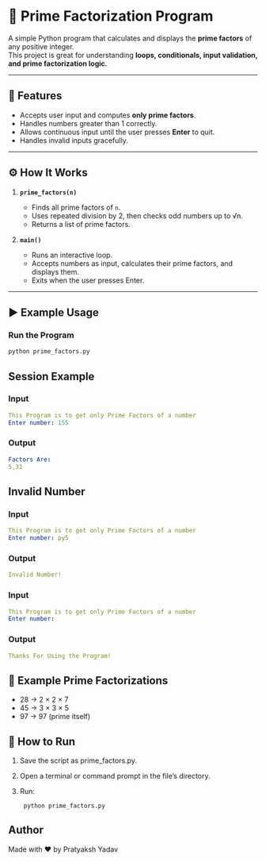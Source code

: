 # 🔢 Prime Factorization Program

A simple Python program that calculates and displays the **prime factors** of any positive integer.  
This project is great for understanding **loops, conditionals, input validation, and prime factorization logic**.

---

## 📌 Features
- Accepts user input and computes **only prime factors**.
- Handles numbers greater than 1 correctly.
- Allows continuous input until the user presses **Enter** to quit.
- Handles invalid inputs gracefully.

---

## ⚙️ How It Works
1. **`prime_factors(n)`**  
   - Finds all prime factors of `n`.  
   - Uses repeated division by 2, then checks odd numbers up to √n.  
   - Returns a list of prime factors.  

2. **`main()`**  
   - Runs an interactive loop.  
   - Accepts numbers as input, calculates their prime factors, and displays them.  
   - Exits when the user presses Enter.  

---

## ▶️ Example Usage

### Run the Program
```bash
python prime_factors.py
```

## Session Example

### Input

```yml
This Program is to get only Prime Factors of a number
Enter number: 155
```

### Output
```yml
Factors Are: 
5,31
```

## Invalid Number
### Input

```yml
This Program is to get only Prime Factors of a number
Enter number: py5
```

### Output
```yml
Invalid Number!
```

### Input

```yml
This Program is to get only Prime Factors of a number
Enter number: 
```

### Output
```yml
Thanks For Using the Program!
```

## 🧮 Example Prime Factorizations

- 28 → 2 × 2 × 7
- 45 → 3 × 3 × 5
- 97 → 97 (prime itself)

## 🚀 How to Run

1. Save the script as prime_factors.py.

2. Open a terminal or command prompt in the file’s directory.

3. Run:
   ```
    python prime_factors.py
   ```

## Author

Made with ❤️ by Pratyaksh Yadav 